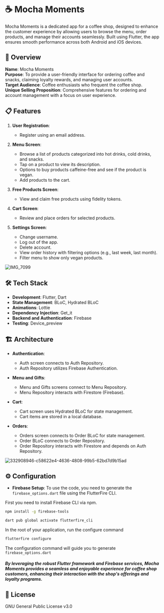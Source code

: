 
# ☕ Mocha Moments

Mocha Moments is a dedicated app for a coffee shop, designed to enhance the customer experience by allowing users to browse the menu, order products, and manage their accounts seamlessly. Built using Flutter, the app ensures smooth performance across both Android and iOS devices.

## 🌟 Overview
**Name**: Mocha Moments  
**Purpose**: To provide a user-friendly interface for ordering coffee and snacks, claiming loyalty rewards, and managing user accounts.  
**Target Audience**: Coffee enthusiasts who frequent the coffee shop.  
**Unique Selling Proposition**: Comprehensive features for ordering and account management with a focus on user experience.

## 📋 Features
1. **User Registration**:
   - Register using an email address.
   
2. **Menu Screen**:
   - Browse a list of products categorized into hot drinks, cold drinks, and snacks.
   - Tap on a product to view its description.
   - Options to buy products caffeine-free and see if the product is vegan.
   - Add products to the cart.
   
3. **Free Products Screen**:
   - View and claim free products using fidelity tokens.
   
4. **Cart Screen**:
   - Review and place orders for selected products.
   
5. **Settings Screen**:
   - Change username.
   - Log out of the app.
   - Delete account.
   - View order history with filtering options (e.g., last week, last month).
   - Filter menu to show only vegan products.
  
  ![IMG_7099](https://github.com/AlexMarcus17/coffeeshopapp/assets/67654354/93838851-a6dc-4628-89b1-39118eac894b)

## 🛠️ Tech Stack
- **Development**: Flutter, Dart
- **State Management**: BLoC, Hydrated BLoC
- **Animations**: Lottie
- **Dependency Injection**: Get_it
- **Backend and Authentication**: Firebase
- **Testing**: Device_preview

## 🏗️ Architecture
- **Authentication**:
  - Auth screen connects to Auth Repository.
  - Auth Repository utilizes Firebase Authentication.
  
- **Menu and Gifts**:
  - Menu and Gifts screens connect to Menu Repository.
  - Menu Repository interacts with Firestore (Firebase).

- **Cart**:
  - Cart screen uses Hydrated BLoC for state management.
  - Cart items are stored in a local database.

- **Orders**:
  - Orders screen connects to Order BLoC for state management.
  - Order BLoC connects to Order Repository.
  - Order Repository interacts with Firestore and depends on Auth Repository.
 
![332908946-c58622e4-4636-4808-99b5-62bd7d9b15ad](https://github.com/user-attachments/assets/77f88967-abd1-467d-a9bd-200a2654b416)

## ⚙️ Configuration
- **Firebase Setup**: To use the code, you need to generate the `firebase_options.dart` file using the FlutterFire CLI.


First you need to install Firebase CLI via npm.


```sh
npm install -g firebase-tools
```



```sh
dart pub global activate flutterfire_cli
```

In the root of your application, run the configure command

```sh
flutterfire configure
```


The configuration command will guide you to generate `firebase_options.dart`

##### By leveraging the robust Flutter framework and Firebase services, Mocha Moments provides a seamless and enjoyable experience for coffee shop customers, enhancing their interaction with the shop's offerings and loyalty programs.


## 📄 License

GNU General Public License v3.0

